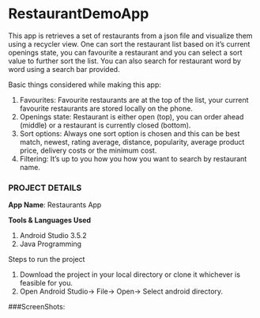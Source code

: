 # RestaurantDemoApp 
This app is retrieves a set of restaurants from a json file and visualize them using a recycler view. One can sort the restaurant list based on it’s current openings state, you can favourite a restaurant and you can select a sort value to further sort the list. You can also search for restaurant word by word using a search bar provided.

Basic things considered while making this app:

1. Favourites: Favourite restaurants are at the top of the list, your current favourite restaurants are stored locally on the phone.
2. Openings state: Restaurant is either open (top), you can order ahead (middle) or a restaurant is currently closed (bottom).
3. Sort options: Always one sort option is chosen and this can be best match, newest, rating average, distance, popularity, average product price, delivery costs or the minimum cost.
4. Filtering: It’s up to you how you how you want to search by restaurant name.

### PROJECT DETAILS
**App Name**: Restaurants App

**Tools & Languages Used**
1. Android Studio 3.5.2
2. Java Programming

Steps to run the project
1. Download the project in your local directory or clone it whichever is feasible for you.
2. Open Android Studio-> File-> Open-> Select android directory.


###ScreenShots:



